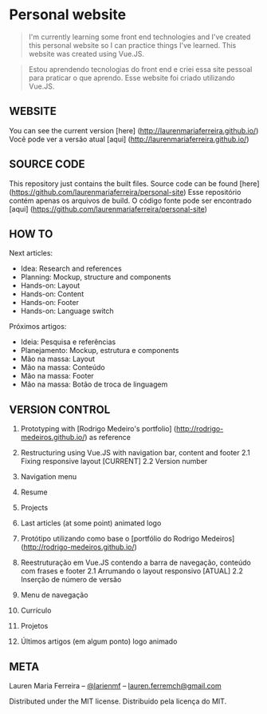 # Personal website
> I'm currently learning some front end technologies and I've created this personal website so I can practice things I've learned.
> This website was created using Vue.JS.

> Estou aprendendo tecnologias do front end e criei essa site pessoal para praticar o que aprendo.
> Esse website foi criado utilizando Vue.JS.

## WEBSITE
You can see the current version [here] (http://laurenmariaferreira.github.io/)
Você pode ver a versão atual [aqui] (http://laurenmariaferreira.github.io/)

## SOURCE CODE
This repository just contains the built files. Source code can be found [here] (https://github.com/laurenmariaferreira/personal-site)
Esse repositório contém apenas os arquivos de build. O código fonte pode ser encontrado [aqui] (https://github.com/laurenmariaferreira/personal-site)

## HOW TO
Next articles:
- Idea: Research and references
- Planning: Mockup, structure and components
- Hands-on: Layout
- Hands-on: Content
- Hands-on: Footer
- Hands-on: Language switch

Próximos artigos:
- Ideia: Pesquisa e referências
- Planejamento: Mockup, estrutura e components
- Mão na massa: Layout
- Mão na massa: Conteúdo
- Mão na massa: Footer
- Mão na massa: Botão de troca de linguagem

## VERSION CONTROL
1. Prototyping with [Rodrigo Medeiro's portfolio] (http://rodrigo-medeiros.github.io/) as reference
2. Restructuring using Vue.JS with navigation bar, content and footer
2.1 Fixing responsive layout
[CURRENT] 2.2 Version number
3. Navigation menu
4. Resume
5. Projects
6. Last articles
(at some point) animated logo

1. Protótipo utilizando como base o [portfólio do Rodrigo Medeiros] (http://rodrigo-medeiros.github.io/)
2. Reestruturação em Vue.JS contendo a barra de navegação, conteúdo com frases e footer
2.1 Arrumando o layout responsivo
[ATUAL] 2.2 Inserção de número de versão
3. Menu de navegação
4. Currículo
5. Projetos
6. Últimos artigos
(em algum ponto) logo animado

## META

Lauren Maria Ferreira – [@larienmf](https://twitter.com/larienmf) – lauren.ferremch@gmail.com

Distributed under the MIT license.
Distribuido pela licença do MIT.